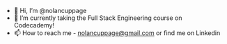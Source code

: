 - 👋 Hi, I’m @nolancuppage
- 🌱 I’m currently taking the Full Stack Engineering course on Codecademy!
- 📫 How to reach me - nolancuppage@gmail.com or find me on Linkedin

<!---
nolancuppage/nolancuppage is a ✨ special ✨ repository because its `README.md` (this file) appears on your GitHub profile.
You can click the Preview link to take a look at your changes.
--->
